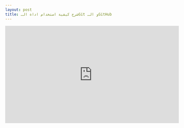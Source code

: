 ```yaml
---
layout: post
title: شرح كيفية استخدام اداة الـGit و الـGitHub
---
```

<iframe width="560" height="315" src="https://www.youtube.com/embed/VgsMFFheKTs" frameborder="0" allow="accelerometer; autoplay; encrypted-media; gyroscope; picture-in-picture" allowfullscreen></iframe>